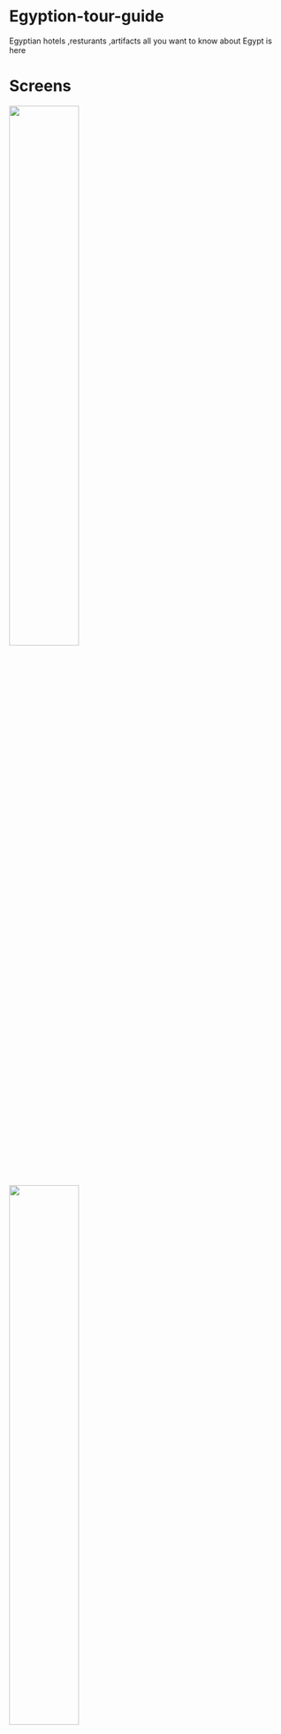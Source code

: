 # Egyption-tour-guide
Egyptian hotels ,resturants ,artifacts all you want to know about Egypt is here

# Screens
<img src="11.png" width="50%"/> <img src="12.png" width="50%"/> 

<img src="13.png" width="425"/> <img src="14.png" width="425"/> 

<img src="15.png" width="425"/> <img src="16.png" width="425"/>

<img src="17.png" width="425"/> <img src="18.png" width="425"/> 

<img src="19.png" width="425"/> <img src="20.png" width="425"/> 

<img src="21.png" width="425"/> <img src="22.png" width="425"/> 

<img src="23.png" width="425"/> <img src="24.png" width="425"/> 

<img src="25.png" width="425"/> <img src="26.png" width="425"/> 

<img src="27.png" width="425"/> <img src="28.png" width="425"/> 

<img src="29.png" width="425"/> <img src="30.png" width="425"/> 


